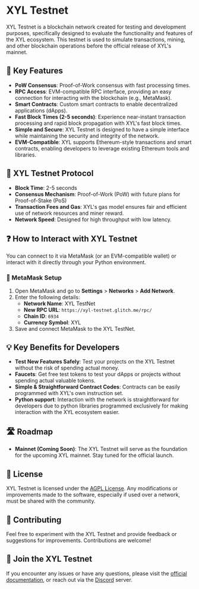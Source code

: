 # XYL Testnet

XYL Testnet is a blockchain network created for testing and development purposes, specifically designed to evaluate the functionality and features of the XYL ecosystem. This testnet is used to simulate transactions, mining, and other blockchain operations before the official release of XYL's mainnet.

## 🌟 Key Features

- **PoW Consensus**: Proof-of-Work consensus with fast processing times.
- **RPC Access**: EVM-compatible RPC interface, providing an easy connection for interacting with the blockchain (e.g., MetaMask).
- **Smart Contracts**: Custom smart contracts to enable decentralized applications (dApps).
- **Fast Block Times (2-5 seconds)**: Experience near-instant transaction processing and rapid block propagation with XYL's fast block times.
- **Simple and Secure**: XYL Testnet is designed to have a simple interface while maintaining the security and integrity of the network.
- **EVM-Compatible**: XYL supports Ethereum-style transactions and smart contracts, enabling developers to leverage existing Ethereum tools and libraries.

## 🧪 XYL Testnet Protocol

- **Block Time**: 2-5 seconds
- **Consensus Mechanism**: Proof-of-Work (PoW) with future plans for Proof-of-Stake (PoS)
- **Transaction Fees and Gas**: XYL's gas model ensures fair and efficient use of network resources and miner reward.
- **Network Speed**: Designed for high throughput with low latency.

## ❓ How to Interact with XYL Testnet

You can connect to it via MetaMask (or an EVM-compatible wallet) or interact with it directly through your Python environment.

### 🦊 MetaMask Setup

1. Open MetaMask and go to **Settings** > **Networks** > **Add Network**.
2. Enter the following details:
   - **Network Name**: XYL TestNet
   - **New RPC URL**: `https://xyl-testnet.glitch.me/rpc/`
   - **Chain ID**: `6934`
   - **Currency Symbol**: XYL
3. Save and connect MetaMask to the XYL TestNet.

## 💡 Key Benefits for Developers

- **Test New Features Safely**: Test your projects on the XYL Testnet without the risk of spending actual money.
- **Faucets**: Get free test tokens to test your dApps or projects without spending actual valuable tokens.
- **Simple & Straightforward Contract Codes**: Contracts can be easily programmed with XYL's own instruction set.
- **Python support**: Interaction with the network is straightforward for developers due to python libraries programmed exclusively for making interaction with the XYL ecosystem easier.

## 🛣 Roadmap

- **Mainnet (Coming Soon)**: The XYL Testnet will serve as the foundation for the upcoming XYL mainnet. Stay tuned for the official launch.

## 📝 License

XYL Testnet is licensed under the [AGPL License](#). Any modifications or improvements made to the software, especially if used over a network, must be shared with the community.

## 🤝 Contributing

Feel free to experiment with the XYL Testnet and provide feedback or suggestions for improvements. Contributions are welcome!

## 🚀 Join the XYL Testnet

If you encounter any issues or have any questions, please visit the [official documentation](#), or reach out via the [Discord](#) server.